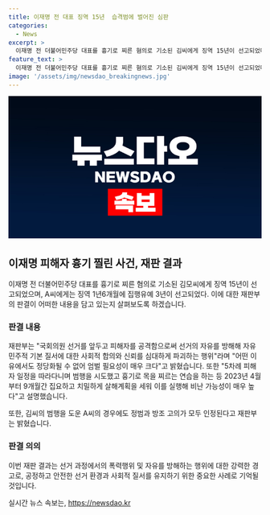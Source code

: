 ```yaml
---
title: 이재명 전 대표 징역 15년  습격범에 벌어진 심판
categories:
  - News
excerpt: >
  이재명 전 더불어민주당 대표를 흉기로 찌른 혐의로 기소된 김씨에게 징역 15년이 선고되었다. 또한, 김씨를 도와 살인미수 방조 등의 혐의로 재판에 넘겨진 A씨에게는 징역 1년6개월 집행유예 3년이 선고됐다. 재판부는 이를 통해 선거의 자유를 방해하고 사회적 신뢰를 파괴하는 행위로 규정하였고 김씨의 계획과 A씨의 방조를 심심하게 다루었다.
feature_text: >
  이재명 전 더불어민주당 대표를 흉기로 찌른 혐의로 기소된 김씨에게 징역 15년이 선고되었다. 또한, 김씨를 도와 살인미수 방조 등의 혐의로 재판에 넘겨진 A씨에게는 징역 1년6개월 집행유예 3년이 선고됐다. 재판부는 이를 통해 선거의 자유를 방해하고 사회적 신뢰를 파괴하는 행위로 규정하였고 김씨의 계획과 A씨의 방조를 심심하게 다루었다.
image: '/assets/img/newsdao_breakingnews.jpg'
---
```


<p><img src="/assets/img/newsdao_breakingnews.jpg" alt="firstkoreanews 속보" /></p>

<h2 data-ke-size="size26">이재명 피해자 흉기 찔린 사건, 재판 결과</h2>

<p data-ke-size="size16">이재명 전 더불어민주당 대표를 흉기로 찌른 혐의로 기소된 김모씨에게 징역 15년이 선고되었으며, A씨에게는 징역 1년6개월에 집행유예 3년이 선고되었다. 이에 대한 재판부의 판결이 어떠한 내용을 담고 있는지 살펴보도록 하겠습니다.</p>

<h3>판결 내용</h3>

<p data-ke-size="size16">재판부는 "국회의원 선거를 앞두고 피해자를 공격함으로써 선거의 자유를 방해해 자유민주적 기본 질서에 대한 사회적 합의와 신뢰를 심대하게 파괴하는 행위"라며 "어떤 이유에서도 정당화될 수 없어 엄벌 필요성이 매우 크다"고 밝혔습니다. 또한 "5차례 피해자 일정을 따라다니며 범행을 시도했고 흉기로 목을 찌르는 연습을 하는 등 2023년 4월부터 9개월간 집요하고 치밀하게 살해계획을 세워 이를 실행해 비난 가능성이 매우 높다"고 설명했습니다.</p>

<p data-ke-size="size16">또한, 김씨의 범행을 도운 A씨의 경우에도 정범과 방조 고의가 모두 인정된다고 재판부는 밝혔습니다.</p>

<h3>판결 의의</h3>

<p data-ke-size="size16">이번 재판 결과는 선거 과정에서의 폭력행위 및 자유를 방해하는 행위에 대한 강력한 경고로, 공정하고 안전한 선거 환경과 사회적 질서를 유지하기 위한 중요한 사례로 기억될 것입니다.</p>
실시간 뉴스 속보는, <a href="https://newsdao.kr" rel="dofollow">https://newsdao.kr</a>


